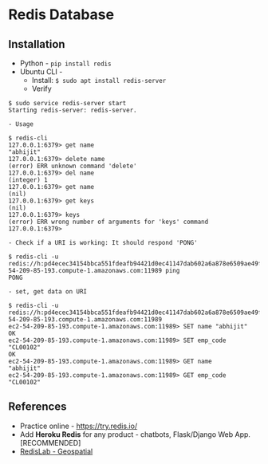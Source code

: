 # Redis Database

## Installation
* Python - `pip install redis`
* Ubuntu CLI - 
	- Install: `$ sudo apt install redis-server`
	- Verify 
```console
$ sudo service redis-server start
Starting redis-server: redis-server.
```
	- Usage
```console
$ redis-cli
127.0.0.1:6379> get name
"abhijit"
127.0.0.1:6379> delete name
(error) ERR unknown command 'delete'
127.0.0.1:6379> del name
(integer) 1
127.0.0.1:6379> get name
(nil)
127.0.0.1:6379> get keys
(nil)
127.0.0.1:6379> keys
(error) ERR wrong number of arguments for 'keys' command
127.0.0.1:6379>
```
	- Check if a URI is working: It should respond 'PONG'
```console
$ redis-cli -u redis://h:pd4ecec34154bbca551fdeafb94421d0ec41147dab602a6a878e6509ae49f638a@ec2-54-209-85-193.compute-1.amazonaws.com:11989 ping
PONG
```
	- set, get data on URI
```console
$ redis-cli -u redis://h:pd4ecec34154bbca551fdeafb94421d0ec41147dab602a6a878e6509ae49f638a@ec2-54-209-85-193.compute-1.amazonaws.com:11989
ec2-54-209-85-193.compute-1.amazonaws.com:11989> SET name "abhijit"
OK
ec2-54-209-85-193.compute-1.amazonaws.com:11989> SET emp_code "CL00102"
OK
ec2-54-209-85-193.compute-1.amazonaws.com:11989> GET name
"abhijit"
ec2-54-209-85-193.compute-1.amazonaws.com:11989> GET emp_code
"CL00102"
```

## References
* Practice online - https://try.redis.io/
* Add __Heroku Redis__ for any product - chatbots, Flask/Django Web App. [RECOMMENDED]
* [RedisLab - Geospatial](https://github.com/Altoros/redis-labs-use-cases/tree/master/geospatial)
